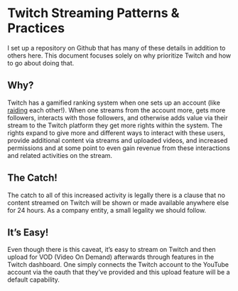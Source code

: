 # Twitch Streaming Patterns & Practices
I set up a repository on Github that has many of these details in addition to others here.  This document focuses solely on why prioritize Twitch and how to go about doing that.

## Why?

Twitch has a gamified ranking system when one sets up an account (like [raiding]() each other!). When one streams from the account more, gets more followers, interacts with those followers, and otherwise adds value via their stream to the Twitch platform they get more rights within the system. The rights expand to give more and different ways to interact with these users, provide additional content via streams and uploaded videos, and increased permissions and at some point to even gain revenue from these interactions and related activities on the stream.

## The Catch!

The catch to all of this increased activity is legally there is a clause that no content streamed on Twitch will be shown or made available anywhere else for 24 hours. As a company entity, a small legality we should follow.

## It’s Easy!

Even though there is this caveat, it’s easy to stream on Twitch and then upload for VOD (Video On Demand) afterwards through features in the Twitch dashboard. One simply connects the Twitch account to the YouTube account via the oauth that they’ve provided and this upload feature will be a default capability.
